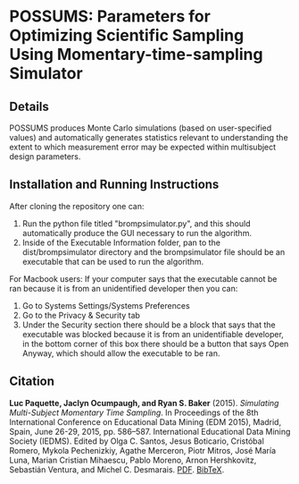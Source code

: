 # POSSUMS: Parameters for Optimizing Scientific Sampling Using Momentary-time-sampling Simulator
## Details
POSSUMS produces Monte Carlo simulations (based on user-specified values) and automatically generates statistics relevant to understanding the extent to which measurement error may be expected within multisubject design parameters. 
## Installation and Running Instructions
After cloning the repository one can:
1. Run the python file titled "brompsimulator.py", and this should automatically produce the GUI necessary to run the algorithm.
2. Inside of the Executable Information folder, pan to the dist/brompsimulator directory and the brompsimulator file should be an executable that can be used to run the algorithm.

For Macbook users:
If your computer says that the executable cannot be ran because it is from an unidentified developer then you can:
1. Go to Systems Settings/Systems Preferences
2. Go to the Privacy & Security tab
3. Under the Security section there should be a block that says that the executable was blocked because it is from an unidentifiable developer, in the bottom corner of this box there should be a button that says Open Anyway, which should allow the executable to be ran.
## Citation
**Luc Paquette, Jaclyn Ocumpaugh, and Ryan S. Baker** (2015). *Simulating Multi-Subject Momentary Time Sampling*. In Proceedings of the 8th International Conference on Educational Data Mining (EDM 2015), Madrid, Spain, June 26-29, 2015, pp. 586–587. International Educational Data Mining Society (IEDMS). Edited by Olga C. Santos, Jesus Boticario, Cristóbal Romero, Mykola Pechenizkiy, Agathe Merceron, Piotr Mitros, José María Luna, Marian Cristian Mihaescu, Pablo Moreno, Arnon Hershkovitz, Sebastián Ventura, and Michel C. Desmarais. [PDF](http://www.educationaldatamining.org/EDM2015/proceedings/poster586-587.pdf). [BibTeX](https://dblp.org/rec/conf/edm/PaquetteOB15.bib).
